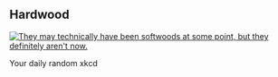 ## Hardwood
[![They may technically have been softwoods at some point, but they definitely aren't now.](https://imgs.xkcd.com/comics/hardwood.png)](https://xkcd.com/3051/ "They may technically have been softwoods at some point, but they definitely aren't now.")

Your daily random xkcd
